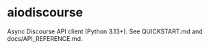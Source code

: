 # aiodiscourse

Async Discourse API client (Python 3.13+).
See QUICKSTART.md and docs/API_REFERENCE.md.
